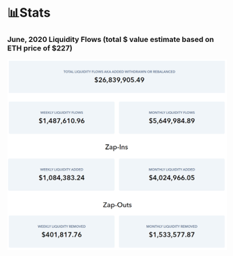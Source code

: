 # 📊Stats

### June, 2020 Liquidity Flows \(total $ value estimate based on ETH price of $227\)

![](.gitbook/assets/opera_oicc5to1tx.png)

